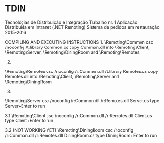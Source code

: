 # TDIN
Tecnologias de Distribuição e Integração 
Trabalho nr. 1 Aplicação Distribuída em Intranet (.NET Remoting) 
Sistema de pedidos em restauração 
2015-2016


COMPILING AND EXECUTING INSTRUCTIONS 
1.
\Remoting\Common
csc /noconfig /t:library Common.cs
copy Common.dll into \Remoting\Client, \Remoting\Server, \Remoting\DiningRoom and \Remoting\Remotes

2.
\Remoting\Remotes
csc /noconfig /r:Common.dll /t:library Remotes.cs
copy Remotes.dll into \Remoting\Client, \Remoting\Server and \Remoting\DiningRoom

3.
\Remoting\Server
csc /noconfig /r:Common.dll /r:Remotes.dll Server.cs
type Server+Enter to run

3.1
\Remoting\Client
csc /noconfig /r:Common.dll /r:Remotes.dll Client.cs
type Client+Enter to run

3.2 (NOT WORKING YET)
\Remoting\DiningRoom
csc /noconfig /r:Common.dll /r:Remotes.dll DiningRoom.cs
type DiningRoom+Enter to run
